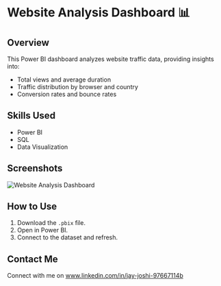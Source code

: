 # Website Analysis Dashboard 📊
## Overview
This Power BI dashboard analyzes website traffic data, providing insights into:
- Total views and average duration
- Traffic distribution by browser and country
- Conversion rates and bounce rates

## Skills Used
- Power BI
- SQL
- Data Visualization

## Screenshots
![Website Analysis Dashboard](Website-anlysis-dashboard.PNG)

## How to Use
1. Download the `.pbix` file.
2. Open in Power BI.
3. Connect to the dataset and refresh.

## Contact Me
Connect with me on www.linkedin.com/in/jay-joshi-97667114b

